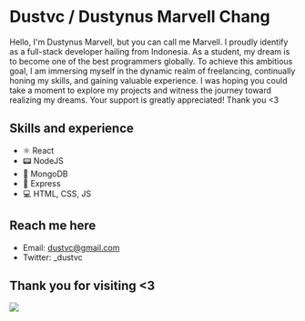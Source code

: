 # Dustvc / Dustynus Marvell Chang
Hello, I'm Dustynus Marvell, but you can call me Marvell. I proudly identify as a full-stack developer hailing from Indonesia. As a student, my dream is to become one of the best programmers globally. To achieve this ambitious goal, I am immersing myself in the dynamic realm of freelancing, continually honing my skills, and gaining valuable experience. I was hoping you could take a moment to explore my projects and witness the journey toward realizing my dreams. Your support is greatly appreciated! Thank you <3

## Skills and experience
* ⚛️ React
* 📟 NodeJS
* 🥭 MongoDB
* 🚅 Express
* 💻 HTML, CSS, JS

## Reach me here
* Email: dustvc@gmail.com
* Twitter: _dustvc

## Thank you for visiting <3
[![](https://visitcount.itsvg.in/api?id=dustvc&label=Profile%20Views&color=1&icon=5&pretty=false)](https://visitcount.itsvg.in)
